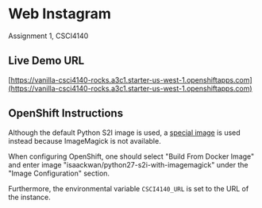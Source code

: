 # Web Instagram

Assignment 1, CSCI4140

## Live Demo URL

[https://vanilla-csci4140-rocks.a3c1.starter-us-west-1.openshiftapps.com](https://vanilla-csci4140-rocks.a3c1.starter-us-west-1.openshiftapps.com)

## OpenShift Instructions

Although the default Python S2I image is used, a [special image](https://github.com/isaackwan/python27-s2i-with-imagemagick) is used instead because ImageMagick is not available.

When configuring OpenShift, one should select "Build From Docker Image" and enter image "isaackwan/python27-s2i-with-imagemagick" under the "Image Configuration" section.

Furthermore, the environmental variable `CSCI4140_URL` is set to the URL of the instance.